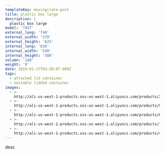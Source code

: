 ```yaml
---
templateKey: movingcrate-post
title: plastic box large
description: |
  plastic box large
model: '7457'
external_long: '740'
external_width: '570'
external_height: '625'
internal_long: '638'
internal_width: '540'
internal_height: '580'
volumn: '148'
weight: '8'
date: 2019-01-27T03:28:07.609Z
tags:
  - attached lid container
  - nestable lidded container
images:
  - >-
    http://ali-us-west-1-products.oss-us-west-1.aliyuncs.com/products/2583a805316a4512962b61f4d9b8b9d9.jpg
  - >-
    http://ali-us-west-1-products.oss-us-west-1.aliyuncs.com/products/9f9dee45f93544c99f2af3a7ce95eaa1.jpg
  - >-
    http://ali-us-west-1-products.oss-us-west-1.aliyuncs.com/products/6666abdc8701480d8287c800215fd4ff.jpg
  - >-
    http://ali-us-west-1-products.oss-us-west-1.aliyuncs.com/products/774cda5ac03f45829432afea238f17f3.jpg
  - >-
    http://ali-us-west-1-products.oss-us-west-1.aliyuncs.com/products/4c6e8188cda845019f2b1e160f9a762f.jpg
---
```

desc
